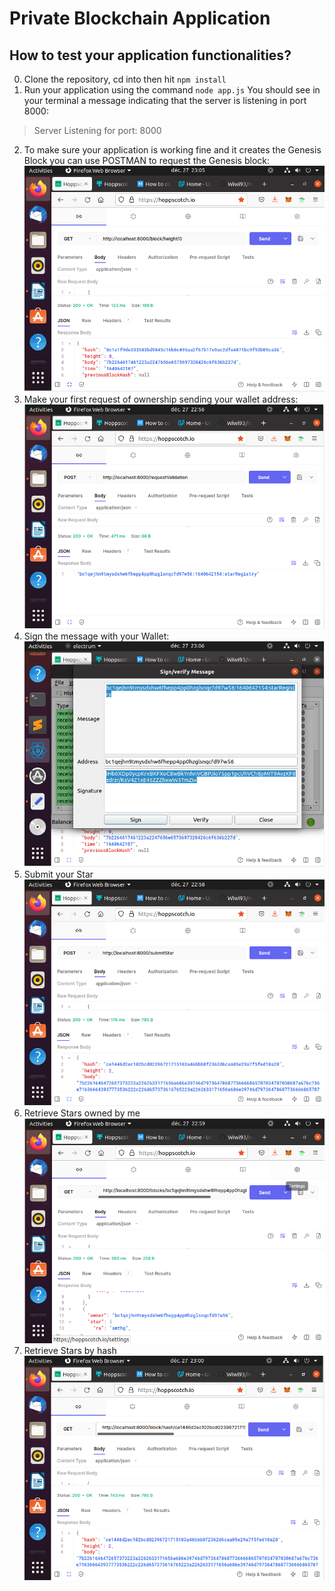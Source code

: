 # Private Blockchain Application

## How to test your application functionalities?

0. Clone the repository, cd into then hit `npm install`
1. Run your application using the command `node app.js`
You should see in your terminal a message indicating that the server is listening in port 8000:
> Server Listening for port: 8000

2. To make sure your application is working fine and it creates the Genesis Block you can use POSTMAN to request the Genesis block:
    ![Request: http://localhost:8000/block/height/0 ](getblockbyHeight.PNG)
3. Make your first request of ownership sending your wallet address:
    ![Request: http://localhost:8000/requestValidation ](requestValidation.PNG)
4. Sign the message with your Wallet:
    ![Use the Wallet to sign a message](signWallet.PNG)
5. Submit your Star
     ![Request: http://localhost:8000/submitstar](submitStar.PNG)
6. Retrieve Stars owned by me
    ![Request: http://localhost:8000/blocks/<WALLET_ADDRESS>](getStarbyOwner.PNG)
7. Retrieve Stars by hash
![Request: http://localhost:8000/block/hash/<BLOCKHASH> ](getblockbyHash.PNG)
